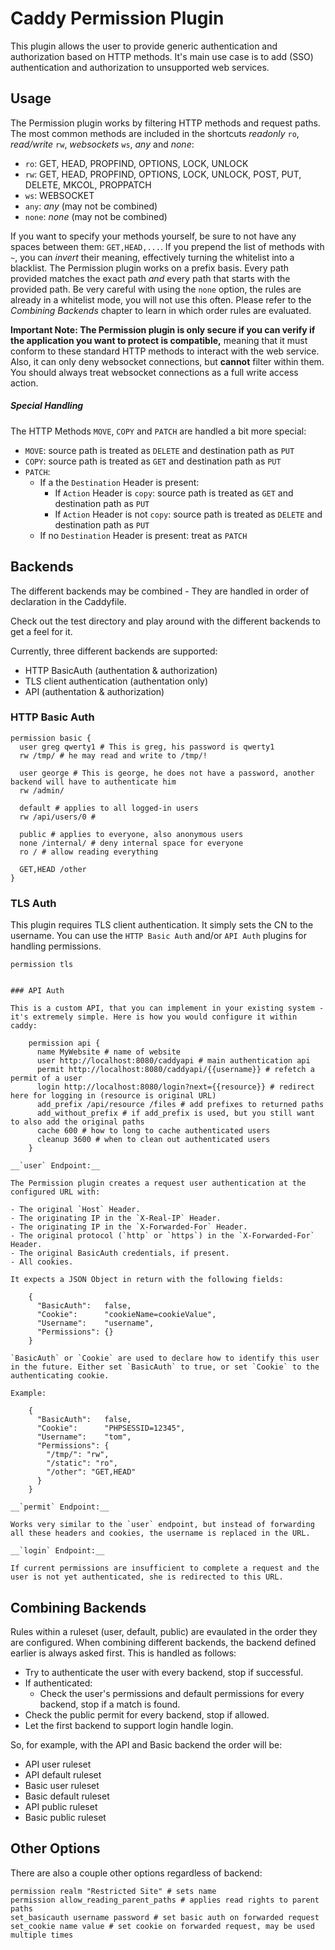 # Caddy Permission Plugin

This plugin allows the user to provide generic authentication and authorization based on HTTP methods. It's main use case is to add (SSO) authentication and authorization to unsupported web services.

## Usage

The Permission plugin works by filtering HTTP methods and request paths. The most common methods are included in the shortcuts _readonly_ `ro`, _read/write_ `rw`, _websockets_ `ws`, _any_ and _none_:

- `ro`: GET, HEAD, PROPFIND, OPTIONS, LOCK, UNLOCK
- `rw`: GET, HEAD, PROPFIND, OPTIONS, LOCK, UNLOCK, POST, PUT, DELETE, MKCOL, PROPPATCH
- `ws`: WEBSOCKET
- `any`: _any_ (may not be combined)
- `none`: _none_ (may not be combined)

If you want to specify your methods yourself, be sure to not have any spaces between them: `GET,HEAD,...`. If you prepend the list of methods with `~`, you can _invert_ their meaning, effectively turning the whitelist into a blacklist. The Permission plugin works on a prefix basis. Every path provided matches the exact path _and_ every path that starts with the provided path. Be very careful with using the `none` option, the rules are already in a whitelist mode, you will not use this often. Please refer to the _Combining Backends_ chapter to learn in which order rules are evaluated.

__Important Note: The Permission plugin is only secure if you can verify if the application you want to protect is compatible,__ meaning that it must conform to these standard HTTP methods to interact with the web service. Also, it can only deny websocket connections, but __cannot__ filter within them. You should always treat websocket connections as a full write access action.

##### Special Handling

The HTTP Methods `MOVE`, `COPY` and `PATCH` are handled a bit more special:

- `MOVE`: source path is treated as `DELETE` and destination path as `PUT`
- `COPY`: source path is treated as `GET` and destination path as `PUT`
- `PATCH`:
  - If a the `Destination` Header is present:
    - If `Action` Header is `copy`: source path is treated as `GET` and destination path as `PUT`
    - If `Action` Header is not `copy`: source path is treated as `DELETE` and destination path as `PUT`
  - If no `Destination` Header is present: treat as `PATCH`

## Backends

The different backends may be combined - They are handled in order of declaration in the Caddyfile.

Check out the test directory and play around with the different backends to get a feel for it.

Currently, three different backends are supported:
- HTTP BasicAuth (authentation & authorization)
- TLS client authentication (authentation only)
- API (authentation & authorization)

### HTTP Basic Auth

    permission basic {
      user greg qwerty1 # This is greg, his password is qwerty1
      rw /tmp/ # he may read and write to /tmp/!

      user george # This is george, he does not have a password, another backend will have to authenticate him
      rw /admin/

      default # applies to all logged-in users
      rw /api/users/0 #

      public # applies to everyone, also anonymous users
      none /internal/ # deny internal space for everyone
      ro / # allow reading everything

      GET,HEAD /other
    }

### TLS Auth

This plugin requires TLS client authentication. It simply sets the CN to the username. You can use the `HTTP Basic Auth` and/or `API Auth` plugins for handling permissions.

    permission tls


    ### API Auth

    This is a custom API, that you can implement in your existing system - it's extremely simple. Here is how you would configure it within caddy:

        permission api {
          name MyWebsite # name of website
          user http://localhost:8080/caddyapi # main authentication api
          permit http://localhost:8080/caddyapi/{{username}} # refetch a permit of a user
          login http://localhost:8080/login?next={{resource}} # redirect here for logging in (resource is original URL)
          add_prefix /api/resource /files # add prefixes to returned paths
          add_without_prefix # if add_prefix is used, but you still want to also add the original paths
          cache 600 # how to long to cache authenticated users
          cleanup 3600 # when to clean out authenticated users
        }

    __`user` Endpoint:__

    The Permission plugin creates a request user authentication at the configured URL with:

    - The original `Host` Header.
    - The originating IP in the `X-Real-IP` Header.
    - The originating IP in the `X-Forwarded-For` Header.
    - The original protocol (`http` or `https`) in the `X-Forwarded-For` Header.
    - The original BasicAuth credentials, if present.
    - All cookies.

    It expects a JSON Object in return with the following fields:

        {
          "BasicAuth":   false,
          "Cookie":      "cookieName=cookieValue",
          "Username":    "username",
          "Permissions": {}
        }

    `BasicAuth` or `Cookie` are used to declare how to identify this user in the future. Either set `BasicAuth` to true, or set `Cookie` to the authenticating cookie.

    Example:

        {
          "BasicAuth":   false,
          "Cookie":      "PHPSESSID=12345",
          "Username":    "tom",
          "Permissions": {
            "/tmp/": "rw",
            "/static": "ro",
            "/other": "GET,HEAD"
          }
        }

    __`permit` Endpoint:__

    Works very similar to the `user` endpoint, but instead of forwarding all these headers and cookies, the username is replaced in the URL.

    __`login` Endpoint:__

    If current permissions are insufficient to complete a request and the user is not yet authenticated, she is redirected to this URL.

## Combining Backends

Rules within a ruleset (user, default, public) are evaulated in the order they are configured.
When combining different backends, the backend defined earlier is always asked first. This is handled as follows:

- Try to authenticate the user with every backend, stop if successful.
- If authenticated:
  - Check the user's permissions and default permissions for every backend, stop if a match is found.
- Check the public permit for every backend, stop if allowed.
- Let the first backend to support login handle login.

So, for example, with the API and Basic backend the order will be:
- API user ruleset
- API default ruleset
- Basic user ruleset
- Basic default ruleset
- API public ruleset
- Basic public ruleset

## Other Options

There are also a couple other options regardless of backend:

    permission realm "Restricted Site" # sets name
    permission allow_reading_parent_paths # applies read rights to parent paths
    set_basicauth username password # set basic auth on forwarded request
    set_cookie name value # set cookie on forwarded request, may be used multiple times

